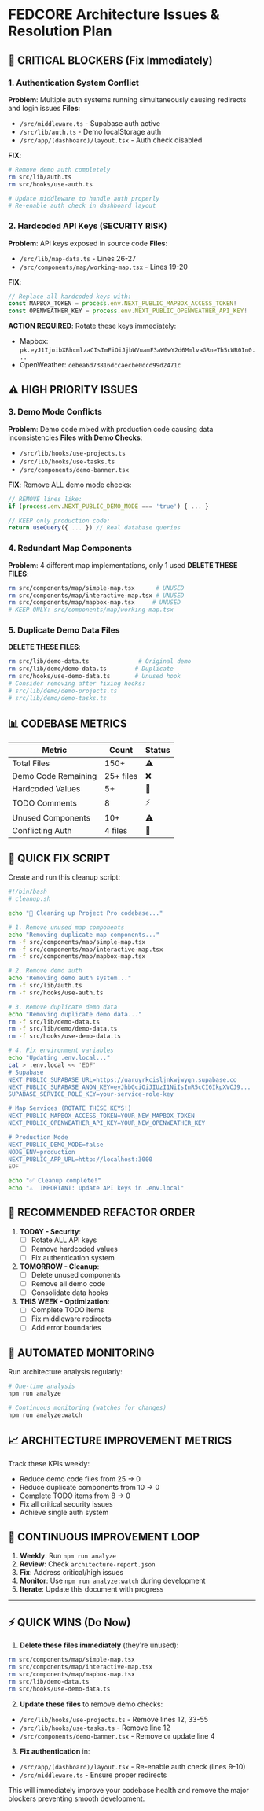 # FEDCORE Architecture Issues & Resolution Plan

## 🚨 CRITICAL BLOCKERS (Fix Immediately)

### 1. **Authentication System Conflict**
**Problem**: Multiple auth systems running simultaneously causing redirects and login issues
**Files**:
- `/src/middleware.ts` - Supabase auth active
- `/src/lib/auth.ts` - Demo localStorage auth
- `/src/app/(dashboard)/layout.tsx` - Auth check disabled

**FIX**:
```bash
# Remove demo auth completely
rm src/lib/auth.ts
rm src/hooks/use-auth.ts

# Update middleware to handle auth properly
# Re-enable auth check in dashboard layout
```

### 2. **Hardcoded API Keys (SECURITY RISK)**
**Problem**: API keys exposed in source code
**Files**:
- `/src/lib/map-data.ts` - Lines 26-27
- `/src/components/map/working-map.tsx` - Lines 19-20

**FIX**:
```typescript
// Replace all hardcoded keys with:
const MAPBOX_TOKEN = process.env.NEXT_PUBLIC_MAPBOX_ACCESS_TOKEN!
const OPENWEATHER_KEY = process.env.NEXT_PUBLIC_OPENWEATHER_API_KEY!
```

**ACTION REQUIRED**: Rotate these keys immediately:
- Mapbox: `pk.eyJ1IjoibXBhcmlzaCIsImEiOiJjbWVuamF3aW0wY2d6MmlvaGRneTh5cWR0In0...`
- OpenWeather: `cebea6d73816dccaecbe0dcd99d2471c`

## ⚠️ HIGH PRIORITY ISSUES

### 3. **Demo Mode Conflicts**
**Problem**: Demo code mixed with production code causing data inconsistencies
**Files with Demo Checks**:
- `/src/lib/hooks/use-projects.ts`
- `/src/lib/hooks/use-tasks.ts`
- `/src/components/demo-banner.tsx`

**FIX**: Remove ALL demo mode checks:
```typescript
// REMOVE lines like:
if (process.env.NEXT_PUBLIC_DEMO_MODE === 'true') { ... }

// KEEP only production code:
return useQuery({ ... }) // Real database queries
```

### 4. **Redundant Map Components**
**Problem**: 4 different map implementations, only 1 used
**DELETE THESE FILES**:
```bash
rm src/components/map/simple-map.tsx      # UNUSED
rm src/components/map/interactive-map.tsx # UNUSED
rm src/components/map/mapbox-map.tsx     # UNUSED
# KEEP ONLY: src/components/map/working-map.tsx
```

### 5. **Duplicate Demo Data Files**
**DELETE THESE FILES**:
```bash
rm src/lib/demo-data.ts              # Original demo
rm src/lib/demo/demo-data.ts        # Duplicate
rm src/hooks/use-demo-data.ts       # Unused hook
# Consider removing after fixing hooks:
# src/lib/demo/demo-projects.ts
# src/lib/demo/demo-tasks.ts
```

## 📊 CODEBASE METRICS

| Metric | Count | Status |
|--------|-------|--------|
| Total Files | 150+ | ⚠️ |
| Demo Code Remaining | 25+ files | ❌ |
| Hardcoded Values | 5+ | 🚨 |
| TODO Comments | 8 | ⚡ |
| Unused Components | 10+ | ⚠️ |
| Conflicting Auth | 4 files | 🚨 |

## 🔧 QUICK FIX SCRIPT

Create and run this cleanup script:

```bash
#!/bin/bash
# cleanup.sh

echo "🧹 Cleaning up Project Pro codebase..."

# 1. Remove unused map components
echo "Removing duplicate map components..."
rm -f src/components/map/simple-map.tsx
rm -f src/components/map/interactive-map.tsx
rm -f src/components/map/mapbox-map.tsx

# 2. Remove demo auth
echo "Removing demo auth system..."
rm -f src/lib/auth.ts
rm -f src/hooks/use-auth.ts

# 3. Remove duplicate demo data
echo "Removing duplicate demo data..."
rm -f src/lib/demo-data.ts
rm -f src/lib/demo/demo-data.ts
rm -f src/hooks/use-demo-data.ts

# 4. Fix environment variables
echo "Updating .env.local..."
cat > .env.local << 'EOF'
# Supabase
NEXT_PUBLIC_SUPABASE_URL=https://uaruyrkcisljnkwjwygn.supabase.co
NEXT_PUBLIC_SUPABASE_ANON_KEY=eyJhbGciOiJIUzI1NiIsInR5cCI6IkpXVCJ9...
SUPABASE_SERVICE_ROLE_KEY=your-service-role-key

# Map Services (ROTATE THESE KEYS!)
NEXT_PUBLIC_MAPBOX_ACCESS_TOKEN=YOUR_NEW_MAPBOX_TOKEN
NEXT_PUBLIC_OPENWEATHER_API_KEY=YOUR_NEW_OPENWEATHER_KEY

# Production Mode
NEXT_PUBLIC_DEMO_MODE=false
NODE_ENV=production
NEXT_PUBLIC_APP_URL=http://localhost:3000
EOF

echo "✅ Cleanup complete!"
echo "⚠️  IMPORTANT: Update API keys in .env.local"
```

## 🎯 RECOMMENDED REFACTOR ORDER

1. **TODAY - Security**:
   - [ ] Rotate ALL API keys
   - [ ] Remove hardcoded values
   - [ ] Fix authentication system

2. **TOMORROW - Cleanup**:
   - [ ] Delete unused components
   - [ ] Remove all demo code
   - [ ] Consolidate data hooks

3. **THIS WEEK - Optimization**:
   - [ ] Complete TODO items
   - [ ] Fix middleware redirects
   - [ ] Add error boundaries

## 🚀 AUTOMATED MONITORING

Run architecture analysis regularly:

```bash
# One-time analysis
npm run analyze

# Continuous monitoring (watches for changes)
npm run analyze:watch
```

## 📈 ARCHITECTURE IMPROVEMENT METRICS

Track these KPIs weekly:
- Reduce demo code files from 25 → 0
- Reduce duplicate components from 10 → 0
- Complete TODO items from 8 → 0
- Fix all critical security issues
- Achieve single auth system

## 🔄 CONTINUOUS IMPROVEMENT LOOP

1. **Weekly**: Run `npm run analyze`
2. **Review**: Check `architecture-report.json`
3. **Fix**: Address critical/high issues
4. **Monitor**: Use `npm run analyze:watch` during development
5. **Iterate**: Update this document with progress

---

## ⚡ QUICK WINS (Do Now)

1. **Delete these files immediately** (they're unused):
```bash
rm src/components/map/simple-map.tsx
rm src/components/map/interactive-map.tsx
rm src/components/map/mapbox-map.tsx
rm src/lib/demo-data.ts
rm src/hooks/use-demo-data.ts
```

2. **Update these files** to remove demo checks:
- `/src/lib/hooks/use-projects.ts` - Remove lines 12, 33-55
- `/src/lib/hooks/use-tasks.ts` - Remove line 12
- `/src/components/demo-banner.tsx` - Remove or update line 4

3. **Fix authentication** in:
- `/src/app/(dashboard)/layout.tsx` - Re-enable auth check (lines 9-10)
- `/src/middleware.ts` - Ensure proper redirects

This will immediately improve your codebase health and remove the major blockers preventing smooth development.